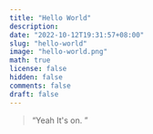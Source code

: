 ```yaml
---
title: "Hello World"
description:
date: "2022-10-12T19:31:57+08:00"
slug: "hello-world"
image: "hello-world.png"
math: true
license: false
hidden: false
comments: false
draft: false
---
```


> “Yeah It's on. ”
